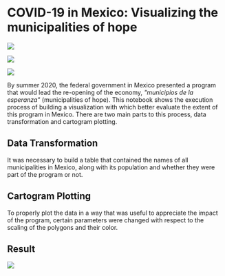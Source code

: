 # COVID-19 in Mexico: Visualizing the municipalities of hope

![](https://img.shields.io/badge/programming-r-276DC3?style=for-the-badge&logo=R)

![](https://img.shields.io/badge/data_manipulation-dplyr-1A162D?style=for-the-badge&logo=Tidyverse)

![](https://img.shields.io/badge/data_visualization-ggplot2-1A162D?style=for-the-badge&logo=Tidyverse)

By summer 2020, the federal government in Mexico presented a program that would lead the re-opening of the economy, *"municipios de la esperanza"* (municipalities of hope). This notebook shows the execution process of building a visualization with which better evaluate the extent of this program in Mexico. There are two main parts to this process, data transformation and cartogram plotting.

## Data Transformation

It was necessary to build a table that contained the names of all municipalities in Mexico, along with its population and whether they were part of the program or not.

## Cartogram Plotting

To properly plot the data in a way that was useful to appreciate the impact of the program, certain parameters were changed with respect to the scaling of the polygons and their color.

## Result

![](https://miro.medium.com/max/4800/1*Ds6JdMLPlX3o1s2lmY7kVQ.png)
